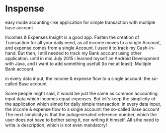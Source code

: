 # Inspense
 easy mode acounting-like application for simple transaction with multiple base account

Incomes & Expenses Insight is a good app: Fasten the creation of Transaction for all your daily need, as all income moves to a single Account, and expense comes from a single Account. I used it to track my Cash-in-hand. But then, I still needed to track my Bank account using other application. until in mid July 2015 i learned myself an Android Development with Java, and i want to add something usefull (to me at least): Multiple Bank account.

in every data input, the income & expense flow to a single account: the so-called Base account

Some people might said, it would be just the same as common accounting: input data which incomes equal expenses. But let's keep the simplicity of the application which aimed for daily simple transaction: in every data input, the income & expense flow to a single account: the so-called Base account The next simplicity is that the autogenerated reference number, which the user does not have to bother seing it, nor writing it himself. All s/he need to write is description, which is not even mandatory! 

